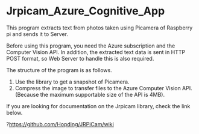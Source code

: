 # Jrpicam_Azure_Cognitive_App

This program extracts text from photos taken using Picamera of Raspberry pi and sends it to Server.

Before using this program, you need the Azure subscription and the Computer Vision API.
In addition, the extracted text data is sent in HTTP POST format, so Web Server to handle this is also required.

The structure of the program is as follows.
1. Use the library to get a snapshot of Picamera.
2. Compress the image to transfer files to the Azure Computer Vision API.
(Because the maximum supportable size of the API is 4MB).

If you are looking for documentation on the Jrpicam library, check the link below.

?https://github.com/Hopding/JRPiCam/wiki
